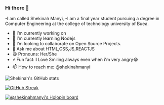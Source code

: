 ### Hi there 👋

-I am called Shekinah Manyi,
-I am a final year student pursuing a degree in Computer Engineering at the college of technology university of Buea.
- 🔭 I’m currently working on 
- 🌱 I’m currently learning Nodejs
- 👯 I’m looking to collaborate on Open Source Projects.
- 💬 Ask me about HTML,CSS,JS,REACTJS
- 😄 Pronouns: Her/She
- ⚡ Fun fact: I Love Smiling always even when i'm very angry😂 
- 📫 How to reach me: @shekinahmanyi

![Shekinah's GitHub stats](https://github-readme-stats.vercel.app/api?username=shekinahmanyi&show_icons=true&theme=radical)

[![GitHub Streak](https://streak-stats.demolab.com/?user=shekinahmanyi)](https://git.io/streak-stats)

[![@shekinahmanyi's Holopin board](https://holopin.io/api/user/board?user=shekinahmanyi)](https://holopin.io/@shekinahmanyi)

<!--
**shekinahmanyi/shekinahmanyi** is a ✨ _special_ ✨ repository because its `README.md` (this file) appears on your GitHub profile.

Here are some ideas to get you started:

- 🔭 I’m currently working on ...
- 🌱 I’m currently learning ...
- 👯 I’m looking to collaborate on ...
- 🤔 I’m looking for help with ...
- 💬 Ask me about ...
- 📫 How to reach me: ...
- 😄 Pronouns: ...
- ⚡ Fun fact: ...
-->
